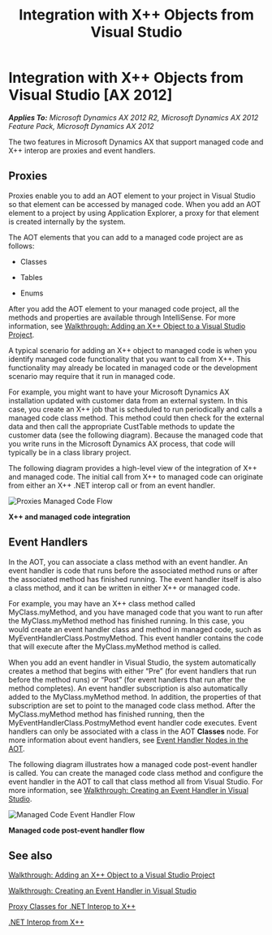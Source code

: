 ﻿---
title: Integration with X++ Objects  from Visual Studio
TOCTitle: Integration with X++ Objects  from Visual Studio
ms:assetid: 3ce3d09e-6f79-4737-b5cf-14247e493139
ms:mtpsurl: https://msdn.microsoft.com/en-us/library/Gg889166(v=AX.60)
ms:contentKeyID: 35272059
ms.date: 11/21/2012
mtps_version: v=AX.60
---

# Integration with X++ Objects from Visual Studio [AX 2012]


_**Applies To:** Microsoft Dynamics AX 2012 R2, Microsoft Dynamics AX 2012 Feature Pack, Microsoft Dynamics AX 2012_

The two features in Microsoft Dynamics AX that support managed code and X++ interop are proxies and event handlers.

## Proxies

Proxies enable you to add an AOT element to your project in Visual Studio so that element can be accessed by managed code. When you add an AOT element to a project by using Application Explorer, a proxy for that element is created internally by the system.

The AOT elements that you can add to a managed code project are as follows:

  - Classes

  - Tables

  - Enums

After you add the AOT element to your managed code project, all the methods and properties are available through IntelliSense. For more information, see [Walkthrough: Adding an X++ Object to a Visual Studio Project](walkthrough-adding-an-x-object-to-a-visual-studio-project.md).

A typical scenario for adding an X++ object to managed code is when you identify managed code functionality that you want to call from X++. This functionality may already be located in managed code or the development scenario may require that it run in managed code.

For example, you might want to have your Microsoft Dynamics AX installation updated with customer data from an external system. In this case, you create an X++ job that is scheduled to run periodically and calls a managed code class method. This method could then check for the external data and then call the appropriate CustTable methods to update the customer data (see the following diagram). Because the managed code that you write runs in the Microsoft Dynamics AX process, that code will typically be in a class library project.

The following diagram provides a high-level view of the integration of X++ and managed code. The initial call from X++ to managed code can originate from either an X++ .NET interop call or from an event handler.

![Proxies Managed Code Flow](images/Gg889166.ProxiesManagedCodeFlow(AX.60).gif "Proxies Managed Code Flow")

**X++ and managed code integration**

## Event Handlers

In the AOT, you can associate a class method with an event handler. An event handler is code that runs before the associated method runs or after the associated method has finished running. The event handler itself is also a class method, and it can be written in either X++ or managed code.

For example, you may have an X++ class method called MyClass.myMethod, and you have managed code that you want to run after the MyClass.myMethod method has finished running. In this case, you would create an event handler class and method in managed code, such as MyEventHandlerClass.PostmyMethod. This event handler contains the code that will execute after the MyClass.myMethod method is called.

When you add an event handler in Visual Studio, the system automatically creates a method that begins with either “Pre” (for event handlers that run before the method runs) or “Post” (for event handlers that run after the method completes). An event handler subscription is also automatically added to the MyClass.myMethod method. In addition, the properties of that subscription are set to point to the managed code class method. After the MyClass.myMethod method has finished running, then the MyEventHandlerClass.PostmyMethod event handler code executes. Event handlers can only be associated with a class in the AOT **Classes** node. For more information about event handlers, see [Event Handler Nodes in the AOT](event-handler-nodes-in-the-aot.md).

The following diagram illustrates how a managed code post-event handler is called. You can create the managed code class method and configure the event handler in the AOT to call that class method all from Visual Studio. For more information, see [Walkthrough: Creating an Event Handler in Visual Studio](walkthrough-creating-an-event-handler-in-visual-studio.md).

![Managed Code Event Handler Flow](images/Gg889166.ManagedCodeEventHandlerFlow(AX.60).gif "Managed Code Event Handler Flow")

**Managed code post-event handler flow**

## See also

[Walkthrough: Adding an X++ Object to a Visual Studio Project](walkthrough-adding-an-x-object-to-a-visual-studio-project.md)

[Walkthrough: Creating an Event Handler in Visual Studio](walkthrough-creating-an-event-handler-in-visual-studio.md)

[Proxy Classes for .NET Interop to X++](proxy-classes-for-net-interop-to-x.md)

[.NET Interop from X++](net-interop-from-x.md)


